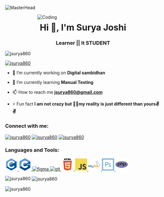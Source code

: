 ![MasterHead](https://github.com/jsurya860/jsurya860/blob/main/Thanks%20for%20visiting.gif?raw=true)

<img align="right" alt="Coding" width="400" src="https://i.pinimg.com/originals/81/17/8b/81178b47a8598f0c81c4799f2cdd4057.gif">

<h1 align="center">Hi 👋, I'm Surya Joshi</h1>
<h3 align="center">Learner || It STUDENT</h3>

<p align="left"> <img src="https://komarev.com/ghpvc/?username=jsurya860&label=Profile%20views&color=0e75b6&style=flat" alt="jsurya860" /> </p>

<p align="left"> <a href="https://twitter.com/jsurya860" target="blank"><img src="https://img.shields.io/twitter/follow/jsurya860?logo=twitter&style=for-the-badge" alt="jsurya860" /></a> </p>

- 🔭 I’m currently working on **Digital sambidhan**

- 🌱 I’m currently learning **Manual Testing**

- 📫 How to reach me **jsurya860@gmail.com**

- ⚡ Fun fact **I am not crazy but 🥴🥴my reality is just different than yours✌✌**

<h3 align="left">Connect with me:</h3>
<p align="left">
<a href="https://twitter.com/jsurya860" target="blank"><img align="center" src="https://raw.githubusercontent.com/rahuldkjain/github-profile-readme-generator/master/src/images/icons/Social/twitter.svg" alt="jsurya860" height="30" width="40" /></a>
<a href="https://linkedin.com/in/jsurya860" target="blank"><img align="center" src="https://raw.githubusercontent.com/rahuldkjain/github-profile-readme-generator/master/src/images/icons/Social/linked-in-alt.svg" alt="jsurya860" height="30" width="40" /></a>
<a href="https://fb.com/jsurya860" target="blank"><img align="center" src="https://raw.githubusercontent.com/rahuldkjain/github-profile-readme-generator/master/src/images/icons/Social/facebook.svg" alt="jsurya860" height="30" width="40" /></a>
</p>

<h3 align="left">Languages and Tools:</h3>
<p align="left"> <a href="https://www.cprogramming.com/" target="_blank" rel="noreferrer"> <img src="https://raw.githubusercontent.com/devicons/devicon/master/icons/c/c-original.svg" alt="c" width="40" height="40"/> </a> <a href="https://www.w3schools.com/cpp/" target="_blank" rel="noreferrer"> <img src="https://raw.githubusercontent.com/devicons/devicon/master/icons/cplusplus/cplusplus-original.svg" alt="cplusplus" width="40" height="40"/> </a> <a href="https://www.figma.com/" target="_blank" rel="noreferrer"> <img src="https://www.vectorlogo.zone/logos/figma/figma-icon.svg" alt="figma" width="40" height="40"/> </a> <a href="https://git-scm.com/" target="_blank" rel="noreferrer"> <img src="https://www.vectorlogo.zone/logos/git-scm/git-scm-icon.svg" alt="git" width="40" height="40"/> </a> <a href="https://www.w3.org/html/" target="_blank" rel="noreferrer"> <img src="https://raw.githubusercontent.com/devicons/devicon/master/icons/html5/html5-original-wordmark.svg" alt="html5" width="40" height="40"/> </a> <a href="https://developer.mozilla.org/en-US/docs/Web/JavaScript" target="_blank" rel="noreferrer"> <img src="https://raw.githubusercontent.com/devicons/devicon/master/icons/javascript/javascript-original.svg" alt="javascript" width="40" height="40"/> </a> <a href="https://www.mysql.com/" target="_blank" rel="noreferrer"> <img src="https://raw.githubusercontent.com/devicons/devicon/master/icons/mysql/mysql-original-wordmark.svg" alt="mysql" width="40" height="40"/> </a> <a href="https://www.photoshop.com/en" target="_blank" rel="noreferrer"> <img src="https://raw.githubusercontent.com/devicons/devicon/master/icons/photoshop/photoshop-line.svg" alt="photoshop" width="40" height="40"/> </a> <a href="https://www.php.net" target="_blank" rel="noreferrer"> <img src="https://raw.githubusercontent.com/devicons/devicon/master/icons/php/php-original.svg" alt="php" width="40" height="40"/> </a> </p>

<p><img align="left" src="https://github-readme-stats.vercel.app/api/top-langs?username=jsurya860&show_icons=true&locale=en&layout=compact" alt="jsurya860" /></p>

<p>&nbsp;<img align="center" src="https://github-readme-stats.vercel.app/api?username=jsurya860&show_icons=true&locale=en" alt="jsurya860" /></p>

<p><img align="center" src="https://github-readme-streak-stats.herokuapp.com/?user=jsurya860&" alt="jsurya860" /></p>
